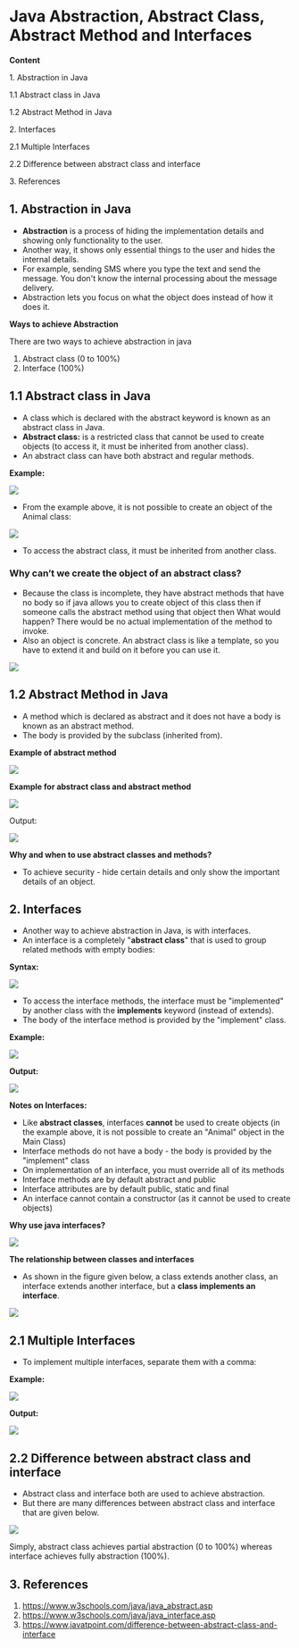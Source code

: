 # Java Abstraction, Abstract Class, Abstract Method and Interfaces

**Content**

1\. Abstraction in Java

1.1 Abstract class in Java

1.2 Abstract Method in Java

2\. Interfaces

2.1 Multiple Interfaces

2.2 Difference between abstract class and interface

3\. References

## 1. Abstraction in Java

-   **Abstraction** is a process of hiding the implementation details and showing only functionality to the user.
-   Another way, it shows only essential things to the user and hides the internal details.
-   For example, sending SMS where you type the text and send the message. You don't know the internal processing about the message delivery.
-   Abstraction lets you focus on what the object does instead of how it does it.

**Ways to achieve Abstraction**

There are two ways to achieve abstraction in java

1.  Abstract class (0 to 100%)
2.  Interface (100%)

## 1.1 Abstract class in Java

-   A class which is declared with the abstract keyword is known as an abstract class in Java.
-   **Abstract class:** is a restricted class that cannot be used to create objects (to access it, it must be inherited from another class).
-   An abstract class can have both abstract and regular methods.

**Example:**

![](media/e3998ad1147b85d3c4be0a3387905bc4.png)

-   From the example above, it is not possible to create an object of the Animal class:

![](media/5470656f5df26ffe2b08e0b12da6bbd5.png)

-   To access the abstract class, it must be inherited from another class.

### Why can’t we create the object of an abstract class?

-   Because the class is incomplete, they have abstract methods that have no body so if java allows you to create object of this class then if someone calls the abstract method using that object then What would happen? There would be no actual implementation of the method to invoke.
-   Also an object is concrete. An abstract class is like a template, so you have to extend it and build on it before you can use it.

![](media/1fff31c7bbaf4bd4e154f7b017b7d4d3.png)

## 1.2 Abstract Method in Java

-   A method which is declared as abstract and it does not have a body is known as an abstract method.
-   The body is provided by the subclass (inherited from).

**Example of abstract method**

![](media/9c8fc1ea31f570490337c028e815914f.png)

**Example for abstract class and abstract method**

![](media/4184858af99d862cfdd831caea5820dd.png)

Output:

![](media/38bcf9593d52546c5ffec37b62c7437d.png)

**Why and when to use abstract classes and methods?**

-   To achieve security - hide certain details and only show the important details of an object.

## 2. Interfaces

-   Another way to achieve abstraction in Java, is with interfaces.
-   An interface is a completely "**abstract class**" that is used to group related methods with empty bodies:

**Syntax:**

![](media/3dab66351a02817fe676ef951fd67156.png)

-   To access the interface methods, the interface must be "implemented" by another class with the **implements** keyword (instead of extends).
-   The body of the interface method is provided by the "implement" class.

**Example:**

![](media/c6f2dc35dd3f0f435bed90cbf20f156b.png)

**Output:**

![](media/8b4e8761ea67d4697a1cd714f53ddaf9.png)

**Notes on Interfaces:**

-   Like **abstract classes**, interfaces **cannot** be used to create objects (in the example above, it is not possible to create an "Animal" object in the Main Class)
-   Interface methods do not have a body - the body is provided by the "implement" class
-   On implementation of an interface, you must override all of its methods
-   Interface methods are by default abstract and public
-   Interface attributes are by default public, static and final
-   An interface cannot contain a constructor (as it cannot be used to create objects)

**Why use java interfaces?**

![](media/3f590ce0f2b46ddd229ebd595f324f65.png)

**The relationship between classes and interfaces**

-   As shown in the figure given below, a class extends another class, an interface extends another interface, but a **class implements an interface**.

![](media/f2989d7eebdb0efaf14a161d591a6e03.png)

## 2.1 Multiple Interfaces

-   To implement multiple interfaces, separate them with a comma:

**Example:**

![](media/f929499b9de75dd9169aa1fb72aff44c.png)

**Output:**

![](media/06f6fb64a85980f30ae72537a8e5c1f7.png)

## 2.2 Difference between abstract class and interface

-   Abstract class and interface both are used to achieve abstraction.
-   But there are many differences between abstract class and interface that are given below.

![](media/fab3932e5f27153914697e3196b0aba5.png)

Simply, abstract class achieves partial abstraction (0 to 100%) whereas interface achieves fully abstraction (100%).

## 3. References

1.  <https://www.w3schools.com/java/java_abstract.asp>
2.  <https://www.w3schools.com/java/java_interface.asp>
3.  https://www.javatpoint.com/difference-between-abstract-class-and-interface

## 
